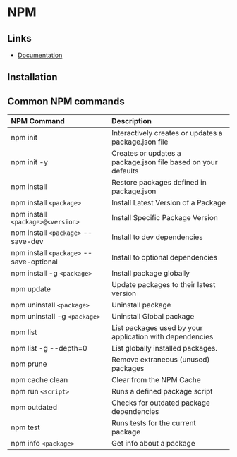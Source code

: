 # NPM

## Links

- [Documentation](https://docs.npmjs.com/)

## Installation

## Common NPM commands

| NPM Command                             | Description                                                   |
| :-------------------------------------- | :------------------------------------------------------------ |
| npm init                                | Interactively creates or updates a package.json file          |
| npm init -y                             | Creates or updates a package.json file based on your defaults |
| npm install                             | Restore packages defined in packag­e.json                     |
| npm install `<package>`                 | Install Latest Version of a Package                           |
| npm install `<package>@<version>`       | Install Specific Package Version                              |
| npm install `<package>` --save-dev      | Install to dev depend­encies                                  |
| npm install `<package>` --save-optional | Install to optional depend­encies                             |
| npm install -g `<package>`              | Install package globally                                      |
| npm update                              | Update packages to their latest version                       |
| npm uninstall `<package>`               | Uninstall package                                             |
| npm uninstall -g `<package>`            | Uninstall Global package                                      |
| npm list                                | List packages used by your applic­ation with depend­encies    |
| npm list -g --depth=0                   | List globally installed packages.                             |
| npm prune                               | Remove extraneous (unused) packages                           |
| npm cache clean                         | Clear from the NPM Cache                                      |
| npm run `<script>`                      | Runs a defined package script                                 |
| npm outdated                            | Checks for outdated package dependencies                      |
| npm test                                | Runs tests for the current package                            |
| npm info `<package>`                    | Get info about a package                                      |
